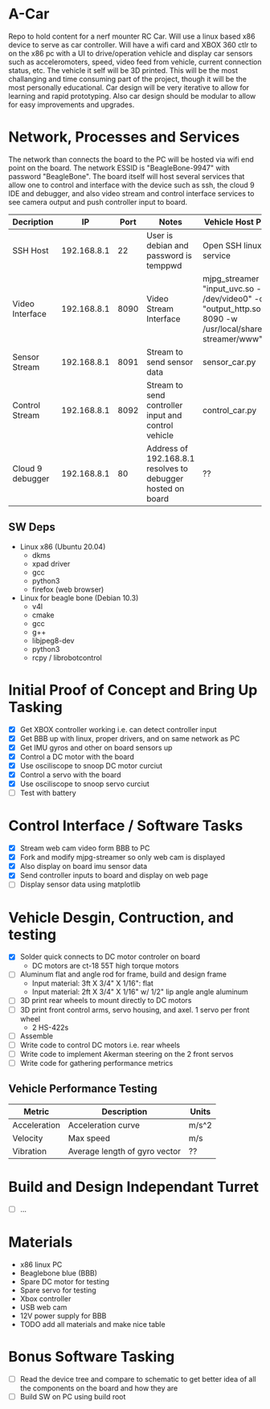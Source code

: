 # A-Car
Repo to hold content for a nerf mounter RC Car. Will use a linux based x86
device to serve as car controller. Will have a wifi card and XBOX 360 ctlr to
on the x86 pc with a UI to drive/operation vehicle and display car 
sensors such as acceleromoters, speed, video feed from vehicle, current 
connection status, etc. The vehicle it self will be 3D printed. This will be
the most challanging and time consuming part of the project, though it will be
the most personally educational. Car design will be very iterative to allow for
learning and rapid prototyping. Also car design should be modular to allow for 
easy improvements and upgrades.

# Network, Processes and Services
The network than connects the board to the PC will be hosted via wifi end point
on the board. The network ESSID is "BeagleBone-9947" with password "BeagleBone".
The board itself will host several services that allow one to control and 
interface with the device such as ssh, the cloud 9 IDE and debugger, and also
video stream and control interface services to see camera output and push 
controller input to board.

| Decription  |  IP | Port  | Notes | Vehicle Host Process | PC Client Process |
| --- | ---  | -------- | ---------- | --- | --- |
| SSH Host | 192.168.8.1 | 22 | User is debian and password is temppwd | Open SSH linux host service | Open SSH client command |
| Video Interface | 192.168.8.1 | 8090 | Video Stream Interface | mjpg_streamer -i "input_uvc.so -d /dev/video0" -o "output_http.so -p 8090 -w /usr/local/share/mjpg-streamer/www" | firefox http://192.168.8.1:8090/ctlr.html |
| Sensor Stream | 192.168.8.1 | 8091 | Stream to send sensor data | sensor_car.py | sensor_pc.py |
| Control Stream | 192.168.8.1 | 8092 | Stream to send controller input and control vehicle | control_car.py | ctlr |
| Cloud 9 debugger | 192.168.8.1 | 80 | Address of 192.168.8.1 resolves to debugger hosted on board | ?? | firefox 192.168.8.1 |

## SW Deps
- Linux x86 (Ubuntu 20.04)
    - dkms
    - xpad driver
    - gcc
    - python3
    - firefox (web browser)
- Linux for beagle bone (Debian 10.3)
    - v4l
    - cmake
    - gcc
    - g++
    - libjpeg8-dev
    - python3
    - rcpy / librobotcontrol

# Initial Proof of Concept and Bring Up Tasking
- [X] Get XBOX controller working i.e. can detect controller input
- [X] Get BBB up with linux, proper drivers, and on same network as PC
- [X] Get IMU gyros and other on board sensors up
- [X] Control a DC motor with the board
- [X] Use osciliscope to snoop DC motor curciut
- [X] Control a servo with the board
- [X] Use osciliscope to snoop servo curciut
- [ ] Test with battery

# Control Interface / Software Tasks
- [X] Stream web cam video form BBB to PC
- [X] Fork and modify mjpg-streamer so only web cam is displayed
- [X] Also display on board imu sensor data
- [X] Send controller inputs to board and display on web page
- [ ] Display sensor data using matplotlib

# Vehicle Desgin, Contruction, and testing

- [X] Solder quick connects to DC motor controler on board
   - DC motors are ct-18 55T high torque motors
- [ ] Aluminum flat and angle rod for frame, build and design frame
   - Input material: 3ft X 3/4" X 1/16": flat
   - Input material: 2ft X 3/4" X 1/16" w/ 1/2" lip angle angle aluminum
- [ ] 3D print rear wheels to mount directly to DC motors
- [ ] 3D print front control arms, servo housing, and axel. 1 servo per front
      wheel
   - 2 HS-422s
- [ ] Assemble
- [ ] Write code to control DC motors i.e. rear wheels
- [ ] Write code to implement Akerman steering on the 2 front servos
- [ ] Write code for gathering performance metrics

## Vehicle Performance Testing

| Metric | Description | Units |
| --- | --- | --- |
| Acceleration | Acceleration curve | m/s^2 |
| Velocity | Max speed | m/s |
| Vibration | Average length of gyro vector | ?? |

# Build and Design Independant Turret
- [ ] ...

# Materials
- x86 linux PC
- Beaglebone blue (BBB)
- Spare DC motor for testing 
- Spare servo for testing
- Xbox controller
- USB web cam
- 12V power supply for BBB
- TODO add all materials and make nice table

# Bonus Software Tasking
- [ ] Read the device tree and compare to schematic to get better idea of all
      the components on the board and how they are
- [ ] Build SW on PC using build root
